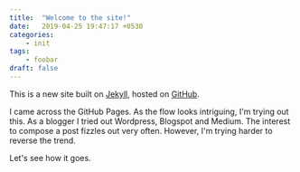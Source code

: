 ```yaml
---
title:  "Welcome to the site!"
date:   2019-04-25 19:47:17 +0530
categories:
    - init
tags:
    - foobar
draft: false
---
```


This is a new site built on [Jekyll](https://jekyllrb.com/), hosted on [GitHub](https://github.com/dheepakg/dheepakg.github.io).

I came across the GitHub Pages. As the flow looks intriguing, I'm trying out this. As a blogger I tried out Wordpress, Blogspot and Medium. The interest to compose a post fizzles out very often. However, I'm trying harder to reverse the trend.

Let's see how it goes.
